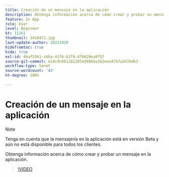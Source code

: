 ```yaml
---
title: Creación de un mensaje en la aplicación
description: Obtenga información acerca de cómo crear y probar un mensaje en la aplicación.
feature: In App
role: User
level: Beginner
kt: 11161
thumbnail: 3410471.jpg
last-update-author: 20221020
hidefromtoc: true
hide: true
exl-id: 4baf5361-c6ba-41f6-b2f8-476620ea0f57
source-git-commit: e1dc0c6b12812854368bba162eea4747a3d76db3
workflow-type: tm+mt
source-wordcount: '42'
ht-degree: 100%

---
```


# Creación de un mensaje en la aplicación

>[!NOTE]
> 
> Tenga en cuenta que la mensajería en la aplicación está en versión Beta y aún no está disponible para todos los clientes.

Obtenga información acerca de cómo crear y probar un mensaje en la aplicación.

>[!VIDEO](https://video.tv.adobe.com/v/3410471?quality=12&learn=on)
